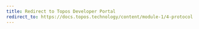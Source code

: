```yaml
---
title: Redirect to Topos Developer Portal
redirect_to: https://docs.topos.technology/content/module-1/4-protocol.html#certificates
---
```


